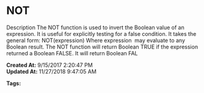 # NOT

Description The NOT function is used to invert the Boolean value of an expression. It is useful for explicitly testing for a false condition. It takes the general form: NOT(expression) Where expression  may evaluate to any Boolean result. The NOT function will return Boolean TRUE if the expression returned a Boolean FALSE. It will return Boolean FAL  

**Created At:** 9/15/2017 2:20:47 PM  
**Updated At:** 11/27/2018 9:47:05 AM  

**Tags:**
<badge text='program control' vertical='middle' />
